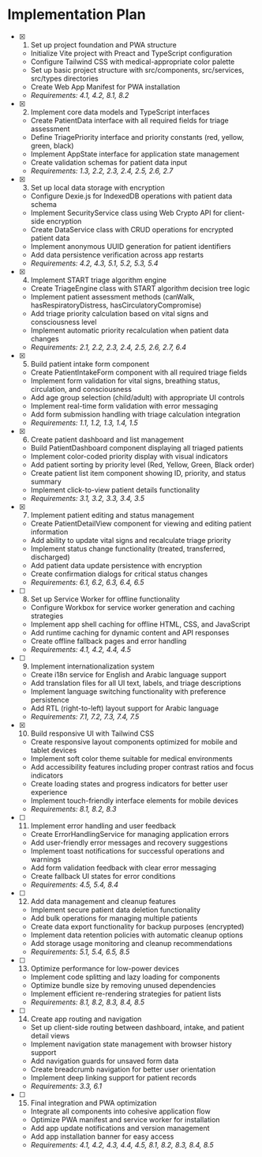 # Implementation Plan

- [x] 1. Set up project foundation and PWA structure
  - Initialize Vite project with Preact and TypeScript configuration
  - Configure Tailwind CSS with medical-appropriate color palette
  - Set up basic project structure with src/components, src/services, src/types directories
  - Create Web App Manifest for PWA installation
  - _Requirements: 4.1, 4.2, 8.1, 8.2_

- [x] 2. Implement core data models and TypeScript interfaces
  - Create PatientData interface with all required fields for triage assessment
  - Define TriagePriority interface and priority constants (red, yellow, green, black)
  - Implement AppState interface for application state management
  - Create validation schemas for patient data input
  - _Requirements: 1.3, 2.2, 2.3, 2.4, 2.5, 2.6, 2.7_

- [x] 3. Set up local data storage with encryption
  - Configure Dexie.js for IndexedDB operations with patient data schema
  - Implement SecurityService class using Web Crypto API for client-side encryption
  - Create DataService class with CRUD operations for encrypted patient data
  - Implement anonymous UUID generation for patient identifiers
  - Add data persistence verification across app restarts
  - _Requirements: 4.2, 4.3, 5.1, 5.2, 5.3, 5.4_

- [x] 4. Implement START triage algorithm engine
  - Create TriageEngine class with START algorithm decision tree logic
  - Implement patient assessment methods (canWalk, hasRespiratoryDistress, hasCirculatoryCompromise)
  - Add triage priority calculation based on vital signs and consciousness level
  - Implement automatic priority recalculation when patient data changes
  - _Requirements: 2.1, 2.2, 2.3, 2.4, 2.5, 2.6, 2.7, 6.4_

- [x] 5. Build patient intake form component
  - Create PatientIntakeForm component with all required triage fields
  - Implement form validation for vital signs, breathing status, circulation, and consciousness
  - Add age group selection (child/adult) with appropriate UI controls
  - Implement real-time form validation with error messaging
  - Add form submission handling with triage calculation integration
  - _Requirements: 1.1, 1.2, 1.3, 1.4, 1.5_

- [x] 6. Create patient dashboard and list management
  - Build PatientDashboard component displaying all triaged patients
  - Implement color-coded priority display with visual indicators
  - Add patient sorting by priority level (Red, Yellow, Green, Black order)
  - Create patient list item component showing ID, priority, and status summary
  - Implement click-to-view patient details functionality
  - _Requirements: 3.1, 3.2, 3.3, 3.4, 3.5_

- [x] 7. Implement patient editing and status management
  - Create PatientDetailView component for viewing and editing patient information
  - Add ability to update vital signs and recalculate triage priority
  - Implement status change functionality (treated, transferred, discharged)
  - Add patient data update persistence with encryption
  - Create confirmation dialogs for critical status changes
  - _Requirements: 6.1, 6.2, 6.3, 6.4, 6.5_

- [ ] 8. Set up Service Worker for offline functionality
  - Configure Workbox for service worker generation and caching strategies
  - Implement app shell caching for offline HTML, CSS, and JavaScript
  - Add runtime caching for dynamic content and API responses
  - Create offline fallback pages and error handling
  - _Requirements: 4.1, 4.2, 4.4, 4.5_

- [ ] 9. Implement internationalization system
  - Create i18n service for English and Arabic language support
  - Add translation files for all UI text, labels, and triage descriptions
  - Implement language switching functionality with preference persistence
  - Add RTL (right-to-left) layout support for Arabic language
  - _Requirements: 7.1, 7.2, 7.3, 7.4, 7.5_

- [x] 10. Build responsive UI with Tailwind CSS
  - Create responsive layout components optimized for mobile and tablet devices
  - Implement soft color theme suitable for medical environments
  - Add accessibility features including proper contrast ratios and focus indicators
  - Create loading states and progress indicators for better user experience
  - Implement touch-friendly interface elements for mobile devices
  - _Requirements: 8.1, 8.2, 8.3_

- [ ] 11. Implement error handling and user feedback
  - Create ErrorHandlingService for managing application errors
  - Add user-friendly error messages and recovery suggestions
  - Implement toast notifications for successful operations and warnings
  - Add form validation feedback with clear error messaging
  - Create fallback UI states for error conditions
  - _Requirements: 4.5, 5.4, 8.4_

- [ ] 12. Add data management and cleanup features
  - Implement secure patient data deletion functionality
  - Add bulk operations for managing multiple patients
  - Create data export functionality for backup purposes (encrypted)
  - Implement data retention policies with automatic cleanup options
  - Add storage usage monitoring and cleanup recommendations
  - _Requirements: 5.1, 5.4, 6.5, 8.5_

- [ ] 13. Optimize performance for low-power devices
  - Implement code splitting and lazy loading for components
  - Optimize bundle size by removing unused dependencies
  - Implement efficient re-rendering strategies for patient lists
  - _Requirements: 8.1, 8.2, 8.3, 8.4, 8.5_

- [ ] 14. Create app routing and navigation
  - Set up client-side routing between dashboard, intake, and patient detail views
  - Implement navigation state management with browser history support
  - Add navigation guards for unsaved form data
  - Create breadcrumb navigation for better user orientation
  - Implement deep linking support for patient records
  - _Requirements: 3.3, 6.1_

- [ ] 15. Final integration and PWA optimization
  - Integrate all components into cohesive application flow
  - Optimize PWA manifest and service worker for installation
  - Add app update notifications and version management
  - Add app installation banner for easy access
  - _Requirements: 4.1, 4.2, 4.3, 4.4, 4.5, 8.1, 8.2, 8.3, 8.4, 8.5_